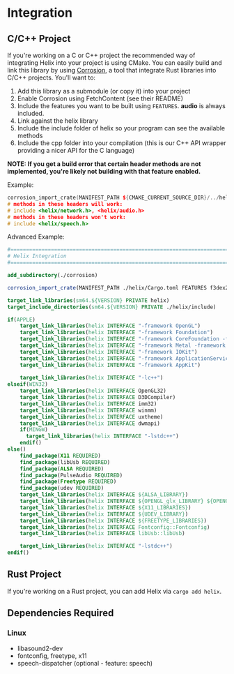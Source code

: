# Integration

## C/C++ Project 
If you're working on a C or C++ project the recommended way of integrating Helix into your project is using CMake. You can easily build and link this library by using [Corrosion](https://github.com/corrosion-rs/corrosion), a tool that integrate Rust libraries into C/C++ projects. You'll want to:

1. Add this library as a submodule (or copy it) into your project
2. Enable Corrosion using FetchContent (see their README)
3. Include the features you want to be built using `FEATURES`. **audio** is always included.
4. Link against the helix library
5. Include the include folder of helix so your program can see the available methods
6. Include the cpp folder into your compilation (this is our C++ API wrapper providing a nicer API for the C language)

__NOTE: If you get a build error that certain header methods are not implemented, you're likely not building with that feature enabled.__

Example:
```cpp
corrosion_import_crate(MANIFEST_PATH ${CMAKE_CURRENT_SOURCE_DIR}/../helix/Cargo.toml FEATURES f3dex2e network)
# methods in these headers will work:
# include <helix/network.h>, <helix/audio.h>
# methods in these headers won't work:
# include <helix/speech.h>
```

Advanced Example:
```cmake
#==============================================================================#
# Helix Integration                                                            #
#==============================================================================#

add_subdirectory(./corrosion)

corrosion_import_crate(MANIFEST_PATH ./helix/Cargo.toml FEATURES f3dex2e)

target_link_libraries(sm64.${VERSION} PRIVATE helix)
target_include_directories(sm64.${VERSION} PRIVATE ./helix/include)

if(APPLE)
    target_link_libraries(helix INTERFACE "-framework OpenGL")
    target_link_libraries(helix INTERFACE "-framework Foundation")
    target_link_libraries(helix INTERFACE "-framework CoreFoundation -framework AVFoundation -framework CoreAudio -framework AudioToolbox")
    target_link_libraries(helix INTERFACE "-framework Metal -framework QuartzCore")
    target_link_libraries(helix INTERFACE "-framework IOKit")
    target_link_libraries(helix INTERFACE "-framework ApplicationServices")
    target_link_libraries(helix INTERFACE "-framework AppKit")
    
    target_link_libraries(helix INTERFACE "-lc++")
elseif(WIN32)
    target_link_libraries(helix INTERFACE OpenGL32)
    target_link_libraries(helix INTERFACE D3DCompiler)
    target_link_libraries(helix INTERFACE imm32)
    target_link_libraries(helix INTERFACE winmm)
    target_link_libraries(helix INTERFACE uxtheme)
    target_link_libraries(helix INTERFACE dwmapi)
    if(MINGW)
      target_link_libraries(helix INTERFACE "-lstdc++")
    endif()
else()
    find_package(X11 REQUIRED)
    find_package(libUsb REQUIRED)
    find_package(ALSA REQUIRED)
    find_package(PulseAudio REQUIRED)
    find_package(Freetype REQUIRED)
    find_package(udev REQUIRED)
    target_link_libraries(helix INTERFACE ${ALSA_LIBRARY})
    target_link_libraries(helix INTERFACE ${OPENGL_glx_LIBRARY} ${OPENGL_opengl_LIBRARY})
    target_link_libraries(helix INTERFACE ${X11_LIBRARIES})
    target_link_libraries(helix INTERFACE ${UDEV_LIBRARY})
    target_link_libraries(helix INTERFACE ${FREETYPE_LIBRARIES})
    target_link_libraries(helix INTERFACE Fontconfig::Fontconfig)
    target_link_libraries(helix INTERFACE libUsb::libUsb)

    target_link_libraries(helix INTERFACE "-lstdc++")
endif()
```

## Rust Project
If you're working on a Rust project, you can add Helix via `cargo add helix`.

## Dependencies Required

### Linux 
- libasound2-dev
- fontconfig, freetype, x11
- speech-dispatcher (optional - feature: speech)
